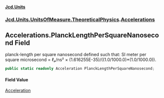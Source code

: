#### [Jcd.Units](index 'index')
### [Jcd.Units.UnitsOfMeasure.TheoreticalPhysics](Jcd.Units.UnitsOfMeasure.TheoreticalPhysics 'Jcd.Units.UnitsOfMeasure.TheoreticalPhysics').[Accelerations](Accelerations 'Jcd.Units.UnitsOfMeasure.TheoreticalPhysics.Accelerations')

## Accelerations.PlanckLengthPerSquareNanosecond Field

planck-length per square nanosecond defined such that: SI meter per square microsecond = ℓₚ/ns² ×
(1.616255E-35)/((1.0/1000.0)*(1.0/1000.0)).

```csharp
public static readonly Acceleration PlanckLengthPerSquareNanosecond;
```

#### Field Value
[Acceleration](Acceleration 'Jcd.Units.UnitTypes.Acceleration')